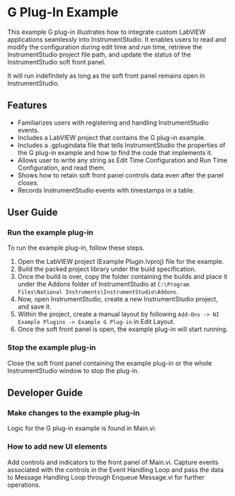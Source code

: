 # G Plug-In Example

This example G plug-in illustrates how to integrate custom LabVIEW applications seamlessly into InstrumentStudio. It enables users to read and modify the configuration during edit time and run time, retrieve the InstrumentStudio project file path, and update the status of the InstrumentStudio soft front panel.

It will run indefinitely as long as the soft front panel remains open in InstrumentStudio.

## Features

- Familiarizes users with registering and handling InstrumentStudio events.
- Includes a LabVIEW project that contains the G plug-in example.
- Includes a .gplugindata file that tells InstrumentStudio the properties of the G plug-in example and how to find the code that implements it.
- Allows user to write any string as Edit Time Configuration and Run Time Configuration, and read them.
- Shows how to retain soft front panel controls data even after the panel closes.
- Records InstrumentStudio events with timestamps in a table.

## User Guide

### Run the example plug-in

To run the example plug-in, follow these steps.

1. Open the LabVIEW project (Example Plugin.lvproj) file for the example.
2. Build the packed project library under the build specification.
3. Once the build is over, copy the folder containing the builds and place it under the Addons folder of InstrumentStudio at `C:\Program Files\National Instruments\InstrumentStudio\Addons`.
4. Now, open InstrumentStudio, create a new InstrumentStudio project, and save it.
5. Within the project, create a manual layout by following `Add-Ons -> NI Example Plugins -> Example G Plug-in` in Edit Layout.
6. Once the soft front panel is open, the example plug-in will start running.

### Stop the example plug-in

Close the soft front panel containing the example plug-in or the whole InstrumentStudio window to stop the plug-in.

## Developer Guide

### Make changes to the example plug-in

Logic for the G plug-in example is found in Main.vi.

### How to add new UI elements

Add controls and indicators to the front panel of Main.vi. Capture events associated with the controls in the Event Handling Loop and pass the data to Message Handling Loop through Enqueue Message.vi for further operations.
